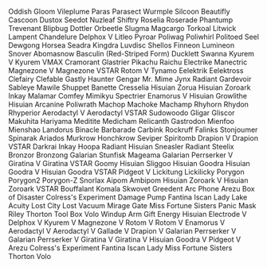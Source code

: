 Oddish
Gloom
Vileplume
Paras
Parasect
Wurmple
Silcoon
Beautifly
Cascoon
Dustox
Seedot
Nuzleaf
Shiftry
Roselia
Roserade
Phantump
Trevenant
Blipbug
Dottler
Orbeetle
Slugma
Magcargo
Torkoal
Litwick
Lampent
Chandelure
Delphox V
Litleo
Pyroar
Poliwag
Poliwhirl
Politoed
Seel
Dewgong
Horsea
Seadra
Kingdra
Luvdisc
Shellos
Finneon
Lumineon
Snover
Abomasnow
Basculin (Red-Striped Form)
Ducklett
Swanna
Kyurem V
Kyurem VMAX
Cramorant
Glastrier
Pikachu
Raichu
Electrike
Manectric
Magnezone V
Magnezone VSTAR
Rotom V
Tynamo
Eelektrik
Eelektross
Clefairy
Clefable
Gastly
Haunter
Gengar
Mr. Mime
Jynx
Radiant Gardevoir
Sableye
Mawile
Shuppet
Banette
Cresselia
Hisuian Zorua
Hisuian Zoroark
Inkay
Malamar
Comfey
Mimikyu
Spectrier
Enamorus V
Hisuian Growlithe
Hisuian Arcanine
Poliwrath
Machop
Machoke
Machamp
Rhyhorn
Rhydon
Rhyperior
Aerodactyl V
Aerodactyl VSTAR
Sudowoodo
Gligar
Gliscor
Makuhita
Hariyama
Meditite
Medicham
Relicanth
Gastrodon
Mienfoo
Mienshao
Landorus
Binacle
Barbarade
Carbink
Rockruff
Falinks
Stonjoumer
Spinarak
Ariados
Murkrow
Honchkrow
Seviper
Spiritomb
Drapion V
Drapion VSTAR
Darkrai
Inkay
Hoopa
Radiant Hisuian Sneasler
Radiant Steelix
Bronzor
Bronzong
Galarian Stunfisk
Mageama
Galarian Perrserker V
Giratina V
Giratina VSTAR
Goomy
Hisuian Sliggoo
Hisuian Goodra
Hisuian Goodra V
Hisuian Goodra VSTAR
Pidgeot  V
Lickitung
Lickilicky
Porygon
Porygon2
Porygon-Z
Snorlax
Aipom
Ambipom
Hisuian Zoroark V
Hisuian Zoroark VSTAR
Bouffalant
Komala
Skwovet
Greedent
Arc Phone
Arezu
Box of Disaster
Colress's Experiment
Damage Pump
Fantina
Iscan
Lady
Lake Acuity
Lost City
Lost Vacuum
Mirage Gate
Miss Fortune Sisters
Panic Mask
Riley
Thorton
Tool Box
Volo
Windup Arm
Gift Energy
Hisuian Electrode V
Delphox V
Kyurem V
Magnezone V
Rotom V
Rotom V
Enamorus V
Aerodactyl V
Aerodactyl V
Gallade V
Drapion V
Galarian Perrserker V
Galarian Perrserker V
Giratina V
Giratina V
Hisuian Goodra V
Pidgeot V
Arezu
Colress's Experiment
Fantina
Iscan
Lady
Miss Fortune Sisters
Thorton
Volo